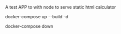 A test APP to with node to serve static html calculator 


docker-compose up --build -d

docker-compose down
